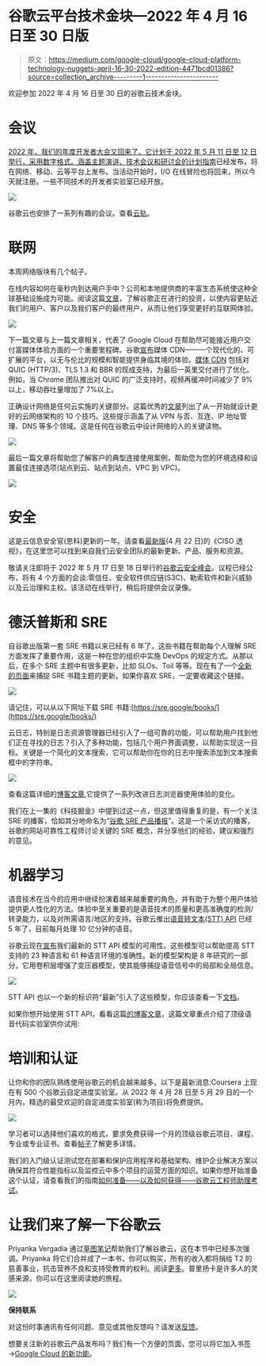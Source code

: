 # 谷歌云平台技术金块—2022 年 4 月 16 日至 30 日版

> 原文：<https://medium.com/google-cloud/google-cloud-platform-technology-nuggets-april-16-30-2022-edition-4471bcd01386?source=collection_archive---------1----------------------->

欢迎参加 2022 年 4 月 16 日至 30 日的谷歌云技术金块。

# **会议**

[2022 年，我们的年度开发者大会又回来了。它计划于 2022 年 5 月 11 日至 12 日举行，采用数字格式。涵盖主题演讲、技术会议和研讨会的](https://io.google/2022/)[计划指南](https://io.google/2022/program/)已经发布，将在网络、移动、云等平台上发布。当活动开始时，I/O 在线冒险也将回来，所以今天就注册。一些不同技术的开发者实验室已经开放。

![](img/ad05b237fd530a9bbcf0754ab780c71f.png)

谷歌云也安排了一系列有趣的会议。查看[云轨](https://io.google/2022/program/?q=7e71258b-2ba6-4981-bcb9-6abfe678a99e)。

# **联网**

本周网络版块有几个帖子。

在线内容如何在毫秒内到达用户手中？公司和本地提供商的丰富生态系统使这种全球基础设施成为可能。阅读这篇[文章](https://cloud.google.com/blog/products/infrastructure/google-network-infrastructure-investments?utm_source=ext&utm_medium=partner&utm_campaign=CDR_rom_gcp_gcptechnuggets_feb-a-2022_021622&utm_content=-)，了解谷歌正在进行的投资，以使内容更贴近我们的用户、客户以及我们客户的最终用户，从而让他们享受更好的互联网体验。

![](img/5b7435f43a4d779afad9000222572942.png)

下一篇文章与上一篇文章相关，代表了 Google Cloud 在帮助尽可能接近用户交付富媒体体验方面的一个重要里程碑。谷歌[宣布](https://cloud.google.com/blog/products/networking/introducing-media-cdn?utm_source=ext&utm_medium=partner&utm_campaign=CDR_rom_gcp_gcptechnuggets_feb-a-2022_021622&utm_content=-)媒体 CDN——一个现代化的、可扩展的平台，以无与伦比的规模和智能提供身临其境的体验。[媒体 CDN](http://cloud.google.com/media-cdn?utm_source=ext&utm_medium=partner&utm_campaign=CDR_rom_gcp_gcptechnuggets_feb-a-2022_021622&utm_content=-) 包括对 QUIC (HTTP/3)、TLS 1.3 和 BBR 的现成支持，为最后一英里交付进行了优化。例如，当 Chrome 团队推出对 QUIC 的广泛支持时，视频再缓冲时间减少了 9%以上，移动吞吐量增加了 7%以上。

正确设计网络是任何云实施的关键部分。这篇优秀的[文章](https://cloud.google.com/blog/topics/developers-practitioners/10-considerations-help-you-design-cloud-networks?utm_source=ext&utm_medium=partner&utm_campaign=CDR_rom_gcp_gcptechnuggets_feb-a-2022_021622&utm_content=-)列出了从一开始就设计更好的云网络架构的 10 个技巧。这些提示涵盖了从 VPN 与否、互连、IP 地址管理、DNS 等多个领域。这是任何在谷歌云中设计网络的人的关键读物。

![](img/33482fa162d45863ed63f2e942592f2b.png)

最后一篇文章将帮助您了解客户的典型连接使用案例，帮助您为您的环境选择和设置最佳连接选项(站点到云、站点到站点、VPC 到 VPC)。

![](img/63ca2b36bbc55abaa32103538deeec0a.png)

# **安全**

这是云信息安全官(思科)更新的一年。请查看[最新版](https://cloud.google.com/blog/products/identity-security/cloud-ciso-perspectives-april-2022?utm_source=ext&utm_medium=partner&utm_campaign=CDR_rom_gcp_gcptechnuggets_feb-a-2022_021622&utm_content=-)(4 月 22 日)的《CISO 透视》，在这里您可以找到来自我们云安全团队的最新更新、产品、服务和资源。

敬请关注即将于 2022 年 5 月 17 日至 18 日举行的[谷歌云安全峰会](https://cloudonair.withgoogle.com/events/summit-security-2022)。议程已经公布，将有 4 个方面的会谈:零信任、安全软件供应链(S3C)、勒索软件和新兴威胁以及云治理和主权。该活动在线举行，稍后将提供会议录像。

# **德沃普斯和 SRE**

自谷歌出版第一套 SRE 书籍以来已经有 6 年了，这些书籍在帮助每个人理解 SRE 方面发挥了重要作用，这是一种在您的组织中实施 DevOps 的规定方式。从那以后，在多个 SRE 主题中有很多更新，比如 SLOs、Toil 等等。现在有了一个[全新的页面](https://sre.google/resources/book-update/?utm_source=ext&utm_medium=partner&utm_campaign=CDR_rom_gcp_gcptechnuggets_feb-a-2022_021622&utm_content=-)来捕捉 SRE 书籍主题的更新。如果你喜欢 SRE，一定要收藏这个链接。

![](img/e66cfcec0878a74ec2856f0c7cb64b17.png)

请记住，可以从以下网址下载 SRE 书籍:[https://sre.google/books/](https://sre.google/books/)

云日志，特别是日志资源管理器已经引入了一组可靠的功能，可以帮助用户找到他们正在寻找的日志？引入了多种功能，包括几个用户界面调整，以帮助实现这一目标。关键是一个简化的文本搜索，它可以帮助你在你的日志中搜索添加到文本搜索框中的字符串。

![](img/190837c07ee7e425c82bde1376d53d68.png)

查看这篇详细的[博客文章](https://cloud.google.com/blog/products/devops-sre/querying-logs-just-got-easier-in-cloud-logging),它提供了一系列改进日志浏览器使用体验的变化。

我们在上一集的《科技掘金》中提到过这一点，但这里值得重复的是，有一个关注 SRE 的播客，恰如其分地命名为“[谷歌 SRE 产品播报](https://cloud.google.com/blog/products/devops-sre/discover-prodcast-the-site-reliability-engineering-podcast?utm_source=ext&utm_medium=partner&utm_campaign=CDR_rom_gcp_gcptechnuggets_feb-a-2022_021622&utm_content=-)”。这是一个采访式的播客，谷歌的网站可靠性工程师讨论关键的 SRE 概念，并分享他们的经验，建议和强烈的意见。

# **机器学习**

语音技术在当今的应用中继续扮演着越来越重要的角色，并有助于为整个用户体验提供更人性化的方法。体验中至关重要的是语音技术的质量和更高准确度的检测/转录能力，以及对所需语言/地区的支持。谷歌云推出[语音转文本(STT) API](https://cloud.google.com/speech-to-text?utm_source=ext&utm_medium=partner&utm_campaign=CDR_rom_gcp_gcptechnuggets_feb-a-2022_021622&utm_content=-) 已经 5 年了，目前每月处理 10 亿分钟的语音。

谷歌云现在[宣布](https://cloud.google.com/blog/products/ai-machine-learning/google-cloud-updates-speech-api-models-for-improved-accuracy?utm_source=ext&utm_medium=partner&utm_campaign=CDR_rom_gcp_gcptechnuggets_feb-a-2022_021622&utm_content=-)我们最新的 STT API 模型的可用性。这些模型可以帮助提高 STT 支持的 23 种语言和 61 种语言环境的准确性。新的模型架构是 8 年研究的一部分，它用卷积层增强了变压器模型，使其能够捕捉语音信号中的局部和全局信息。

![](img/e098bac76082b356ce70506b24e1ca37.png)

STT API 也以一个新的标识符“最新”引入了这些模型，你应该查看一下[文档](https://cloud.google.com/speech-to-text/docs/languages?utm_source=ext&utm_medium=partner&utm_campaign=CDR_rom_gcp_gcptechnuggets_feb-a-2022_021622&utm_content=-)。

如果你想开始使用 STT API，看看这篇[的博客文章](https://cloud.google.com/blog/products/ai-machine-learning/top-google-cloud-speech-api-codelabs?utm_source=ext&utm_medium=partner&utm_campaign=CDR_rom_gcp_gcptechnuggets_feb-a-2022_021622&utm_content=-)，这篇文章重点介绍了顶级语音代码实验室供你试用:

# **培训和认证**

让你和你的团队熟练使用谷歌云的机会越来越多。以下是最新消息:Coursera 上现在有 500 个谷歌云自定进度实验室。从 2022 年 4 月 28 日至 5 月 29 日的一个月内，精选的最受欢迎的自定进度实验室(称为项目)将免费提供。

![](img/c7d31ac606df8826264cfdb6b4d8e75b.png)

学习者可以选择他们喜欢的格式，要求免费获得一个月的顶级谷歌云项目、课程、专业或专业证书。查看[帖子](https://cloud.google.com/blog/topics/training-certifications/how-to-build-job-ready-cloud-skills?utm_source=ext&utm_medium=partner&utm_campaign=CDR_rom_gcp_gcptechnuggets_feb-a-2022_021622&utm_content=-)了解更多详情。

我们的入门级认证测试您在部署和保护应用程序和基础架构、维护企业解决方案以确保其符合性能指标以及监控云中多个项目的运营方面的知识。如果你想开始准备这个认证，请查看我们的指南[如何准备——以及如何获得——谷歌云工程师助理考试](https://cloud.google.com/blog/topics/training-certifications/preparing-for-the-associate-cloud-engineer-certification?utm_source=ext&utm_medium=partner&utm_campaign=CDR_rom_gcp_gcptechnuggets_feb-a-2022_021622&utm_content=-)。

# **让我们来了解一下谷歌云**

Priyanka Vergadia 通过[草图笔记](https://github.com/priyankavergadia/GCPSketchnote)帮助我们了解谷歌云，这在本节中已经多次强调。Priyanka 将它们合并成了一本书，你可以购买，所有的收入都将捐给 T2 的慈善事业，抗击营养不良和支持受教育的权利。阅读[更多](https://cloud.google.com/blog/topics/developers-practitioners/introducing-visualizing-google-cloud-101-illustrated-references-cloud-engineers-and-architects?utm_source=ext&utm_medium=partner&utm_campaign=CDR_rom_gcp_gcptechnuggets_feb-a-2022_021622&utm_content=-)。普里扬卡是许多人的灵感来源，你可以在这里阅读她的旅程。

![](img/8e48db3497608ec4d00725044fd1e06e.png)

**保持联系**

对这份时事通讯有任何问题、意见或其他反馈吗？请发送[反馈](https://forms.gle/UAsAS7YLxYSBTNBy9)。

想要关注新的谷歌云产品发布吗？我们有一个方便的页面，您可以将它加入书签→[Google Cloud 的新功能](https://bit.ly/3umz3cA?utm_source=ext&utm_medium=partner&utm_campaign=CDR_rom_gcp_gcptechnuggets_feb-a-2022_021622&utm_content=-)。